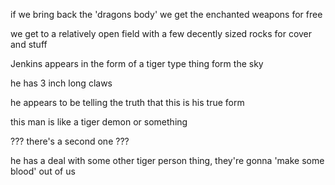 if we bring back the 'dragons body' we get the enchanted weapons for free

we get to a relatively open field with a few decently sized rocks for cover and stuff

Jenkins appears in the form of a tiger type thing form the sky

he has 3 inch long claws

he appears to be telling the truth that this is his true form

this man is like a tiger demon or something

??? there's a second one ???

he has a deal with some other tiger person thing, they're gonna 'make some blood' out of us
